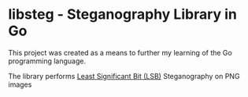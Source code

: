 # libsteg - Steganography Library in Go

This project was created as a means to further my learning of the Go programming language.

The library performs [Least Significant Bit (LSB)](https://en.wikipedia.org/wiki/Least_significant_bit#Least_significant_bit_in_digital_steganography)
 Steganography on PNG images
